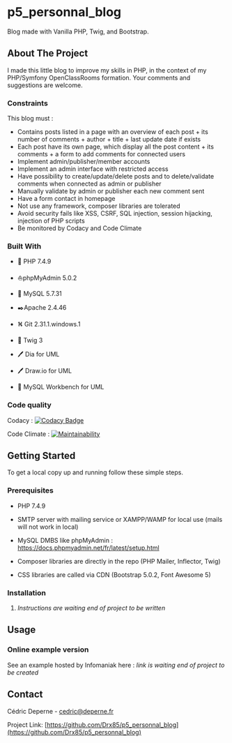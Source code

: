 # p5_personnal_blog
Blog made with Vanilla PHP, Twig, and Bootstrap.

## About The Project

I made this little blog to improve my skills in PHP, in the context of my PHP/Symfony OpenClassRooms formation.
Your comments and suggestions are welcome.

### Constraints

This blog must :
* Contains posts listed in a page with an overview of each post + its number of comments + author + title + last update date if exists
* Each post have its own page, which display all the post content + its comments + a form to add comments for connected users
* Implement admin/publisher/member accounts
* Implement an admin interface with restricted access
* Have possibility to create/update/delete posts and to delete/validate comments when connected as admin or publisher
* Manually validate by admin or publisher each new comment sent
* Have a form contact in homepage
* Not use any framework, composer libraries are tolerated
* Avoid security fails like XSS, CSRF, SQL injection, session hijacking, injection of PHP scripts
* Be monitored by Codacy and Code Climate

### Built With

*   🐘️ PHP 7.4.9
*  ⛵phpMyAdmin 5.0.2
* 🐬  MySQL 5.7.31
* ✒️Apache 2.4.46
* ⛕️ Git 2.31.1.windows.1
* 🌿 Twig 3

* 🖊️ Dia for UML
* 🖊️ Draw.io for UML
* 🐬 MySQL Workbench for UML

### Code quality

Codacy : [![Codacy Badge](https://app.codacy.com/project/badge/Grade/3c111cac19694d47b6ff3f355633f431)](https://www.codacy.com/gh/Drx85/p5_personnal_blog/dashboard?utm_source=github.com&amp;utm_medium=referral&amp;utm_content=Drx85/p5_personnal_blog&amp;utm_campaign=Badge_Grade)

Code Climate : [![Maintainability](https://api.codeclimate.com/v1/badges/206f2e8eeaa601e365ad/maintainability)](https://codeclimate.com/github/Drx85/p5_personnal_blog/maintainability)

## Getting Started

To get a local copy up and running follow these simple steps.

### Prerequisites

* PHP 7.4.9

* SMTP server with mailing service or XAMPP/WAMP for local use (mails will not work in local)

* MySQL DMBS like phpMyAdmin :
https://docs.phpmyadmin.net/fr/latest/setup.html

* Composer libraries are directly in the repo (PHP Mailer, Inflector, Twig)

* CSS libraries are called via CDN (Bootstrap 5.0.2, Font Awesome 5)

### Installation

1. *Instructions are waiting end of project to be written*

## Usage

### Online example version

See an example hosted by Infomaniak here : *link is waiting end of project to be created*

## Contact

Cédric Deperne - cedric@deperne.fr

Project Link: [https://github.com/Drx85/p5_personnal_blog](https://github.com/Drx85/p5_personnal_blog)
